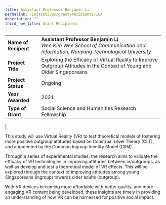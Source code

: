 ```yaml
---
title: Assistant Professor Benjamin Li
permalink: /initiatives/grant-recipients/16/
description: ""
third_nav_title: Grant Recipients
---
```

|  |  |
|---|---|
| **Name of Recipent** | **Assistant Professor Benjamin Li**<br>_Wee Kim Wee School of Communication and Information, Nanyang Technological University_ |
| **Project Title** | Exploring the Efficacy of Virtual Reality to Improve Outgroup Attitudes in the Context of Young and Older Singaporeans |
| **Project Status** | Ongoing |
| **Year Awarded** | 2021 |
| **Type of Grant** | Social Science and Humanities Research Fellowship |
|

This study will use Virtual Reality (VR) to test theoretical models of fostering more positive outgroup attitudes based on Construal Level Theory (CLT), and augmented by the Common Ingroup Identity Model (CIIM).  

Through a series of experimental studies, the research aims to validate the efficacy of VR technologies in improving attitudes between in/outgroups, as well as develop and test a theoretical model of VR effects. This will be explored through the context of improving attitudes among young Singaporeans (ingroup) towards older adults (outgroup).  

With VR devices becoming more affordable with better quality, and more engaging VR content being developed, these insights are timely in providing an understanding of how VR can be harnessed for positive social impact.